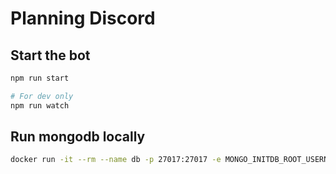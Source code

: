 # Planning Discord

## Start the bot

```sh
npm run start

# For dev only
npm run watch
```

## Run mongodb locally

```sh
docker run -it --rm --name db -p 27017:27017 -e MONGO_INITDB_ROOT_USERNAME=pdiscord -e MONGO_INITDB_ROOT_PASSWORD='IamTHEpassw0rD' mongo:5
```